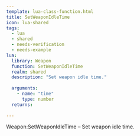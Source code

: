 ```yaml
---
template: lua-class-function.html
title: SetWeaponIdleTime
icon: lua-shared
tags:
  - lua
  - shared
  - needs-verification
  - needs-example
lua:
  library: Weapon
  function: SetWeaponIdleTime
  realm: shared
  description: "Set weapon idle time."
  
  arguments:
    - name: "time"
      type: number
  returns:
    
---
```


<div class="lua__search__keywords">
Weapon:SetWeaponIdleTime &#x2013; Set weapon idle time.
</div>
